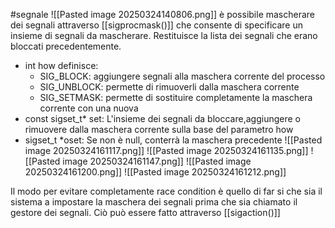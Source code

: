#segnale 
![[Pasted image 20250324140806.png]]
è possibile mascherare dei segnali attraverso [[sigprocmask()]] che consente di specificare un insieme di segnali da mascherare. Restituisce la lista dei segnali che erano bloccati precedentemente.

- int how definisce:
	- SIG_BLOCK: aggiungere segnali alla maschera corrente del processo
	- SIG_UNBLOCK:  permette di rimuoverli dalla maschera corrente
	- SIG_SETMASK: permette di sostituire completamente la maschera corrente con una nuova 
- const sigset_t* set: L'insieme dei segnali da bloccare,aggiungere o rimuovere dalla maschera corrente sulla base del parametro how
- sigset_t *oset: Se non è null, conterrà la maschera precedente
![[Pasted image 20250324161117.png]]
![[Pasted image 20250324161135.png]]
![[Pasted image 20250324161147.png]]
![[Pasted image 20250324161200.png]]
![[Pasted image 20250324161212.png]]

Il modo per evitare completamente race condition è quello di far si che sia il sistema a impostare la maschera dei segnali prima che sia chiamato il gestore dei segnali. Ciò può essere fatto attraverso [[sigaction()]]
